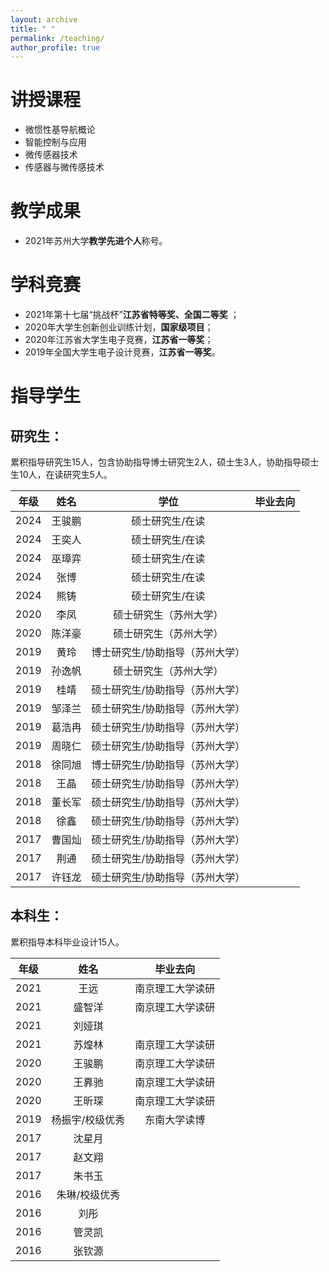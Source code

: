 ```yaml
---
layout: archive
title: " "
permalink: /teaching/
author_profile: true
---
```

# 讲授课程

* 微惯性基导航概论
* 智能控制与应用
* 微传感器技术
* 传感器与微传感技术

# 教学成果

* 2021年苏州大学**教学先进个人**称号。

# 学科竞赛

* 2021年第十七届“挑战杯”**江苏省特等奖、全国二等奖** ；
* 2020年大学生创新创业训练计划，**国家级项目**；
* 2020年江苏省大学生电子竞赛，**江苏省一等奖**；
* 2019年全国大学生电子设计竞赛，**江苏省一等奖**。

# 指导学生

## 研究生：

累积指导研究生15人，包含协助指导博士研究生2人，硕士生3人，协助指导硕士生10人，在读研究生5人。

| 年级 |  姓名  |              学位               | 毕业去向 |
| :--: | :----: | :-----------------------------: | :------: |
| 2024 | 王骏鹏 |         硕士研究生/在读         |          |
| 2024 | 王奕人 |         硕士研究生/在读         |          |
| 2024 | 巫璋弈 |         硕士研究生/在读         |          |
| 2024 |  张博  |         硕士研究生/在读         |          |
| 2024 |  熊铸  |         硕士研究生/在读         |          |
| 2020 |  李凤  |     硕士研究生（苏州大学）      |          |
| 2020 | 陈洋豪 |     硕士研究生（苏州大学）      |          |
| 2019 |  黄玲  | 博士研究生/协助指导（苏州大学） |          |
| 2019 | 孙逸帆 |     硕士研究生（苏州大学）      |          |
| 2019 |  桂靖  | 硕士研究生/协助指导（苏州大学） |          |
| 2019 | 邹泽兰 | 硕士研究生/协助指导（苏州大学） |          |
| 2019 | 葛浩冉 | 硕士研究生/协助指导（苏州大学） |          |
| 2019 | 周晓仁 | 硕士研究生/协助指导（苏州大学） |          |
| 2018 | 徐同旭 | 博士研究生/协助指导（苏州大学） |          |
| 2018 |  王晶  | 硕士研究生/协助指导（苏州大学） |          |
| 2018 | 董长军 | 硕士研究生/协助指导（苏州大学） |          |
| 2018 |  徐鑫  | 硕士研究生/协助指导（苏州大学） |          |
| 2017 | 曹国灿 | 硕士研究生/协助指导（苏州大学） |          |
| 2017 |  荆通  | 硕士研究生/协助指导（苏州大学） |          |
| 2017 | 许钰龙 | 硕士研究生/协助指导（苏州大学） |          |

## 本科生：

累积指导本科毕业设计15人。

| 年级 |      姓名       |     毕业去向     |
| :--: | :-------------: | :--------------: |
| 2021 |     王远      | 南京理工大学读研 |
| 2021 |     盛智洋      | 南京理工大学读研 |
| 2021 |     刘娅琪      |               |
| 2021 |      苏煌林      | 南京理工大学读研 |
| 2020 |     王骏鹏      | 南京理工大学读研 |
| 2020 |     王奡驰      | 南京理工大学读研 |
| 2020 |     王昕琛      | 南京理工大学读研 |
| 2019 | 杨振宇/校级优秀 |   东南大学读博   |
| 2017 |     沈星月      |                  |
| 2017 |     赵文翔      |                  |
| 2017 |     朱书玉      |                  |
| 2016 |  朱琳/校级优秀  |                  |
| 2016 |      刘彤       |                  |
| 2016 |     管灵凯      |                  |
| 2016 |     张钦源      |                  |
